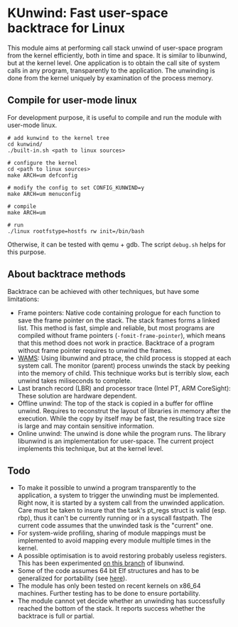KUnwind: Fast user-space backtrace for Linux
============================================

This module aims at performing call stack unwind of user-space program from the kernel efficiently, both in time and space. It is similar to libunwind, but at the kernel level. One application is to obtain the call site of system calls in any program, transparently to the application. The unwinding is done from the kernel uniquely by examination of the process memory.

## Compile for user-mode linux

For development purpose, it is useful to compile and run the module with user-mode linux.

```
# add kunwind to the kernel tree
cd kunwind/
./built-in.sh <path to linux sources>

# configure the kernel
cd <path to linux sources>
make ARCH=um defconfig

# modify the config to set CONFIG_KUNWIND=y
make ARCH=um menuconfig

# compile
make ARCH=um

# run
./linux rootfstype=hostfs rw init=/bin/bash

```

Otherwise, it can be tested with qemu + gdb. The script `debug.sh` helps for this purpose.

## About backtrace methods

Backtrace can be achieved with other techniques, but have some limitations:

* Frame pointers: Native code containing prologue for each function to save the frame pointer on the stack. The stack frames forms a linked list. This method is fast, simple and reliable, but most programs are compiled without frame pointers (`-fomit-frame-pointer`), which means that this method does not work in practice. Backtrace of a program without frame pointer requires to unwind the frames.
* [WAMS](https://github.com/giraldeau/wams): Using libunwind and ptrace, the child process is stopped at each system call. The monitor (parent) process unwinds the stack by peeking into the memory of child. This technique works but is terribly slow, each unwind takes miliseconds to complete.
* Last branch record (LBR) and processor trace (Intel PT, ARM CoreSight): These solution are hardware dependent.
* Offline unwind: The top of the stack is copied in a buffer for offline unwind. Requires to reconstrut the layout of libraries in memory after the execution. While the copy by itself may be fast, the resulting trace size is large and may contain sensitive information.
* Online unwind: The unwind is done while the program runs. The library libunwind is an implementation for user-space. The current project implements this technique, but at the kernel level.

## Todo

* To make it possible to unwind a program transparently to the application, a system to trigger the unwinding must be implemented. Right now, it is started by a system call from the unwinded application. Care must be taken to insure that the task's pt_regs struct is valid (esp. rbp), thus it can't be currently running or in a syscall fastpath. The current code assumes that the unwinded task is the "current" one.
* For system-wide profiling, sharing of module mappings must be implemented to avoid mapping every module multiple times in the kernel.
* A possible optimisation is to avoid restoring probably useless registers. This has been experimented [on this branch](https://github.com/fdoray/libunwind/commits/minimal_regs) of libunwind.
* Some of the code assumes 64 bit Elf structures and has to be generalized for portability (see [here](https://github.com/jabarszcz/kunwind/commit/6cb74be0128fb9115192f2f532a79d5d7b6550e5#diff-9a2cb919e6ea1bccb3346550a26ce2e9R199)).
* The module has only been tested on recent kernels on x86_64 machines. Further testing has to be done to ensure portability.
* The module cannot yet decide whether an unwinding has successfully reached the bottom of the stack. It reports success whether the backtrace is full or partial.
